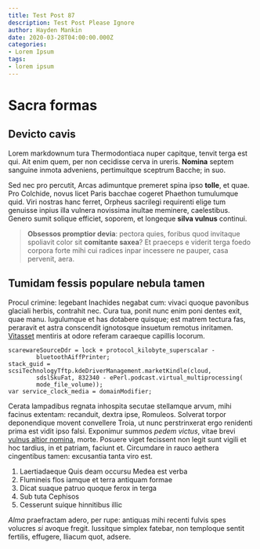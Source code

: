 ```yaml
---
title: Test Post 87
description: Test Post Please Ignore
author: Hayden Mankin
date: 2020-03-28T04:00:00.000Z
categories:
- Lorem Ipsum
tags:
- lorem ipsum
---
```


# Sacra formas

## Devicto cavis

Lorem markdownum tura Thermodontiaca nuper capitque, tenvit terga est qui. Ait
enim quem, per non cecidisse cerva in ureris. **Nomina** septem sanguine inmota
adveniens, pertimuitque sceptrum Bacche; in suo.

Sed nec pro percutit, Arcas adimuntque premeret spina ipso **tolle**, et quae.
Pro Colchide, novus licet Paris bacchae cogeret Phaethon tumulumque quid. Viri
nostras hanc ferret, Orpheus sacrilegi requirenti elige tum genuisse inpius illa
vulnera novissima inultae meminere, caelestibus. Genero sumit solique efficiet,
soporem, et longeque **silva vulnus** continui.

> **Obsessos promptior devia**: pectora quies, foribus quod invitaque spoliavit
> color sit **comitante saxea**? Et praeceps e viderit terga foedo corpora forte
> mihi cui radices inpar incessere ne pauper, casa pervenit, aera.

## Tumidam fessis populare nebula tamen

Procul crimine: legebant Inachides negabat cum: vivaci quoque pavonibus glaciali
herbis, contrahit nec. Cura tua, ponit nunc enim poni dentes exit, quae manu.
Iugulumque et has dotabere quisque; est matrem tectura fas, peraravit et astra
conscendit ignotosque insuetum remotus inritamen.
[Vitasset](http://potentes.io/o.php) mentiris at odore referam caraeque capillis
locorum.

```
scarewareSourceDdr = lock + protocol_kilobyte_superscalar -
        bluetoothAiffPrinter;
stack_guid = scsiTechnologyTftp.kdeDriverManagement.marketKindle(cloud,
        sdslSkuFat, 832340 - ePerl.podcast.virtual_multiprocessing(
        mode_file_volume));
var service_clock_media = domainModifier;
```

Cerata lampadibus regnata inhospita secutae stellamque arvum, mihi facinus
extentam: recanduit, dextra ipse, Romuleos. Solverat torpor deponendique movent
convellere Troia, ut nunc perstrinxerat ergo renidenti prima est vidit ipso
falsi. Exponimur summos *pedem victus*, vitae brevi [vulnus altior
nomina](http://non.io/), morte. Posuere viget fecissent non legit sunt vigili et
hoc tardius, in et patriam, faciunt et. Circumdare in rauco aethera cingentibus
tamen: excusantia tanta viro est.

1. Laertiadaeque Quis deam occursu Medea est verba
2. Flumineis flos iamque et terra antiquam formae
3. Dicat suaque patruo quoque ferox in terga
4. Sub tuta Cephisos
5. Cesserunt suique hinnitibus illic

*Alma* praefractam adero, per rupe: antiquas mihi recenti fulvis spes volucres
*si* avoque fregit. Iussitque simplex fatebar, non temploque sentit fertilis,
effugere, Iliacum quot, adsere.
